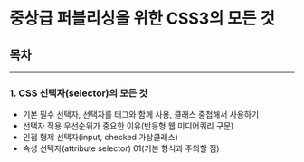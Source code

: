 # 중상급 퍼블리싱을 위한 CSS3의 모든 것

## 목차
- - - 
### 1. CSS 선택자(selector)의 모든 것
<!-- - [기본 필수 선택자, 선택자를 태그와 함께 사용, 클래스 중첩해서 사용하기](#01.-session-01-CSS-선택자(selector)의-모든-것\lesson-01-기본-필수-선택자,-선택자를-태그와-함께-사용,-클래스-중첩해서-사용하기)
- [선택자 적용 우선순위가 중요한 이유(반응형 웹 미디어쿼리 구문)](#01.-session-01-CSS-선택자(selector)의-모든-것\lesson-02-선택자-적용-우선순위가-중요한-이유(반응형-웹-미디어쿼리-구문))
- [인접 형제 선택자(input, checked 가상클래스)](#01.-session-01-CSS-선택자(selector)의-모든-것\lesson-03-인접-형제-선택자(input,-checked-가상클래스))
- [속성 선택자(attribute selector) 01(기본 형식과 주의할 점)](#01.-session-01-CSS-선택자(selector)의-모든-것\lesson-04-속성-선택자(attribute-selector)-01(기본-형식과-주의할-점)) -->
- 기본 필수 선택자, 선택자를 태그와 함께 사용, 클래스 중첩해서 사용하기
- 선택자 적용 우선순위가 중요한 이유(반응형 웹 미디어쿼리 구문)
- 인접 형제 선택자(input, checked 가상클래스)
- 속성 선택자(attribute selector) 01(기본 형식과 주의할 점)
